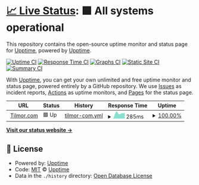 # [📈 Live Status](https://status.tilmor.com): <!--live status--> **🟩 All systems operational**

This repository contains the open-source uptime monitor and status page for [Upptime](https://upptime.js.org), powered by [Upptime](https://github.com/upptime/upptime).

[![Uptime CI](https://github.com/tilmorproducts/ecommerce-status/workflows/Uptime%20CI/badge.svg)](https://github.com/tilmorproducts/ecommerce-status/actions?query=workflow%3A%22Uptime+CI%22)
[![Response Time CI](https://github.com/tilmorproducts/ecommerce-status/workflows/Response%20Time%20CI/badge.svg)](https://github.com/tilmorproducts/ecommerce-status/actions?query=workflow%3A%22Response+Time+CI%22)
[![Graphs CI](https://github.com/tilmorproducts/ecommerce-status/workflows/Graphs%20CI/badge.svg)](https://github.com/tilmorproducts/ecommerce-status/actions?query=workflow%3A%22Graphs+CI%22)
[![Static Site CI](https://github.com/tilmorproducts/ecommerce-status/workflows/Static%20Site%20CI/badge.svg)](https://github.com/tilmorproducts/ecommerce-status/actions?query=workflow%3A%22Static+Site+CI%22)
[![Summary CI](https://github.com/tilmorproducts/ecommerce-status/workflows/Summary%20CI/badge.svg)](https://github.com/tilmorproducts/ecommerce-status/actions?query=workflow%3A%22Summary+CI%22)

With [Upptime](https://upptime.js.org), you can get your own unlimited and free uptime monitor and status page, powered entirely by a GitHub repository. We use [Issues](https://github.com/upptime/upptime/issues) as incident reports, [Actions](https://github.com/tilmorproducts/ecommerce-status/actions) as uptime monitors, and [Pages](https://status.tilmor.com) for the status page.

<!--start: status pages-->
<!-- This summary is generated by Upptime (https://github.com/upptime/upptime) -->
<!-- Do not edit this manually, your changes will be overwritten -->
<!-- prettier-ignore -->
| URL | Status | History | Response Time | Uptime |
| --- | ------ | ------- | ------------- | ------ |
| <img alt="" src="https://favicons.githubusercontent.com/www.tilmor.com" height="13"> [Tilmor.com](https://www.tilmor.com/api/health) | 🟩 Up | [tilmor-com.yml](https://github.com/tilmorproducts/ecommerce-status/commits/HEAD/history/tilmor-com.yml) | <details><summary><img alt="Response time graph" src="./graphs/tilmor-com/response-time-week.png" height="20"> 285ms</summary><br><a href="https://status.tilmor.com/history/tilmor-com"><img alt="Response time 337" src="https://img.shields.io/endpoint?url=https%3A%2F%2Fraw.githubusercontent.com%2Ftilmorproducts%2Fecommerce-status%2FHEAD%2Fapi%2Ftilmor-com%2Fresponse-time.json"></a><br><a href="https://status.tilmor.com/history/tilmor-com"><img alt="24-hour response time 302" src="https://img.shields.io/endpoint?url=https%3A%2F%2Fraw.githubusercontent.com%2Ftilmorproducts%2Fecommerce-status%2FHEAD%2Fapi%2Ftilmor-com%2Fresponse-time-day.json"></a><br><a href="https://status.tilmor.com/history/tilmor-com"><img alt="7-day response time 285" src="https://img.shields.io/endpoint?url=https%3A%2F%2Fraw.githubusercontent.com%2Ftilmorproducts%2Fecommerce-status%2FHEAD%2Fapi%2Ftilmor-com%2Fresponse-time-week.json"></a><br><a href="https://status.tilmor.com/history/tilmor-com"><img alt="30-day response time 306" src="https://img.shields.io/endpoint?url=https%3A%2F%2Fraw.githubusercontent.com%2Ftilmorproducts%2Fecommerce-status%2FHEAD%2Fapi%2Ftilmor-com%2Fresponse-time-month.json"></a><br><a href="https://status.tilmor.com/history/tilmor-com"><img alt="1-year response time 322" src="https://img.shields.io/endpoint?url=https%3A%2F%2Fraw.githubusercontent.com%2Ftilmorproducts%2Fecommerce-status%2FHEAD%2Fapi%2Ftilmor-com%2Fresponse-time-year.json"></a></details> | <details><summary><a href="https://status.tilmor.com/history/tilmor-com">100.00%</a></summary><a href="https://status.tilmor.com/history/tilmor-com"><img alt="All-time uptime 99.81%" src="https://img.shields.io/endpoint?url=https%3A%2F%2Fraw.githubusercontent.com%2Ftilmorproducts%2Fecommerce-status%2FHEAD%2Fapi%2Ftilmor-com%2Fuptime.json"></a><br><a href="https://status.tilmor.com/history/tilmor-com"><img alt="24-hour uptime 100.00%" src="https://img.shields.io/endpoint?url=https%3A%2F%2Fraw.githubusercontent.com%2Ftilmorproducts%2Fecommerce-status%2FHEAD%2Fapi%2Ftilmor-com%2Fuptime-day.json"></a><br><a href="https://status.tilmor.com/history/tilmor-com"><img alt="7-day uptime 100.00%" src="https://img.shields.io/endpoint?url=https%3A%2F%2Fraw.githubusercontent.com%2Ftilmorproducts%2Fecommerce-status%2FHEAD%2Fapi%2Ftilmor-com%2Fuptime-week.json"></a><br><a href="https://status.tilmor.com/history/tilmor-com"><img alt="30-day uptime 99.95%" src="https://img.shields.io/endpoint?url=https%3A%2F%2Fraw.githubusercontent.com%2Ftilmorproducts%2Fecommerce-status%2FHEAD%2Fapi%2Ftilmor-com%2Fuptime-month.json"></a><br><a href="https://status.tilmor.com/history/tilmor-com"><img alt="1-year uptime 99.98%" src="https://img.shields.io/endpoint?url=https%3A%2F%2Fraw.githubusercontent.com%2Ftilmorproducts%2Fecommerce-status%2FHEAD%2Fapi%2Ftilmor-com%2Fuptime-year.json"></a></details>

<!--end: status pages-->

[**Visit our status website →**](https://status.tilmor.com)

## 📄 License

- Powered by: [Upptime](https://github.com/upptime/upptime)
- Code: [MIT](./LICENSE) © [Upptime](https://upptime.js.org)
- Data in the `./history` directory: [Open Database License](https://opendatacommons.org/licenses/odbl/1-0/)
